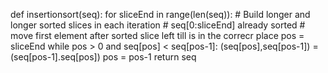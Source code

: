 def insertionsort(seq):
	for sliceEnd in range(len(seq)):
		# Build longer and longer sorted slices in each iteration
		# seq[0:sliceEnd] already sorted
		# move first element after sorted slice left till is in the correcr place
		pos = sliceEnd
		while pos > 0 and seq[pos] < seq[pos-1]:
			(seq[pos],seq[pos-1]) = (seq[pos-1].seq[pos])
			pos = pos-1
	return seq
